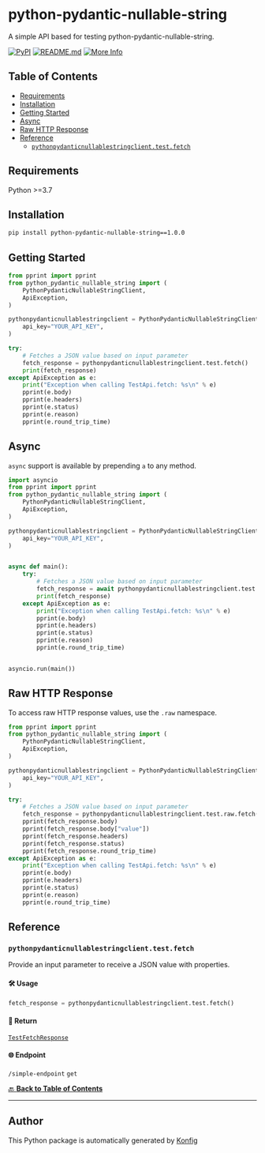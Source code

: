 # python-pydantic-nullable-string<a id="python-pydantic-nullable-string"></a>

A simple API based for testing python-pydantic-nullable-string.


[![PyPI](https://img.shields.io/badge/PyPI-v1.0.0-blue)](https://pypi.org/project/python-pydantic-nullable-string/1.0.0)
[![README.md](https://img.shields.io/badge/README-Click%20Here-green)](https://github.com/konfig-dev/konfig/tree/main/python#readme)
[![More Info](https://img.shields.io/badge/More%20Info-Click%20Here-orange)](http://example.com/support)

## Table of Contents<a id="table-of-contents"></a>

<!-- toc -->

- [Requirements](#requirements)
- [Installation](#installation)
- [Getting Started](#getting-started)
- [Async](#async)
- [Raw HTTP Response](#raw-http-response)
- [Reference](#reference)
  * [`pythonpydanticnullablestringclient.test.fetch`](#pythonpydanticnullablestringclienttestfetch)

<!-- tocstop -->

## Requirements<a id="requirements"></a>

Python >=3.7

## Installation<a id="installation"></a>

```sh
pip install python-pydantic-nullable-string==1.0.0
```

## Getting Started<a id="getting-started"></a>

```python
from pprint import pprint
from python_pydantic_nullable_string import (
    PythonPydanticNullableStringClient,
    ApiException,
)

pythonpydanticnullablestringclient = PythonPydanticNullableStringClient(
    api_key="YOUR_API_KEY",
)

try:
    # Fetches a JSON value based on input parameter
    fetch_response = pythonpydanticnullablestringclient.test.fetch()
    print(fetch_response)
except ApiException as e:
    print("Exception when calling TestApi.fetch: %s\n" % e)
    pprint(e.body)
    pprint(e.headers)
    pprint(e.status)
    pprint(e.reason)
    pprint(e.round_trip_time)
```

## Async<a id="async"></a>

`async` support is available by prepending `a` to any method.

```python
import asyncio
from pprint import pprint
from python_pydantic_nullable_string import (
    PythonPydanticNullableStringClient,
    ApiException,
)

pythonpydanticnullablestringclient = PythonPydanticNullableStringClient(
    api_key="YOUR_API_KEY",
)


async def main():
    try:
        # Fetches a JSON value based on input parameter
        fetch_response = await pythonpydanticnullablestringclient.test.afetch()
        print(fetch_response)
    except ApiException as e:
        print("Exception when calling TestApi.fetch: %s\n" % e)
        pprint(e.body)
        pprint(e.headers)
        pprint(e.status)
        pprint(e.reason)
        pprint(e.round_trip_time)


asyncio.run(main())
```

## Raw HTTP Response<a id="raw-http-response"></a>

To access raw HTTP response values, use the `.raw` namespace.

```python
from pprint import pprint
from python_pydantic_nullable_string import (
    PythonPydanticNullableStringClient,
    ApiException,
)

pythonpydanticnullablestringclient = PythonPydanticNullableStringClient(
    api_key="YOUR_API_KEY",
)

try:
    # Fetches a JSON value based on input parameter
    fetch_response = pythonpydanticnullablestringclient.test.raw.fetch()
    pprint(fetch_response.body)
    pprint(fetch_response.body["value"])
    pprint(fetch_response.headers)
    pprint(fetch_response.status)
    pprint(fetch_response.round_trip_time)
except ApiException as e:
    print("Exception when calling TestApi.fetch: %s\n" % e)
    pprint(e.body)
    pprint(e.headers)
    pprint(e.status)
    pprint(e.reason)
    pprint(e.round_trip_time)
```


## Reference<a id="reference"></a>
### `pythonpydanticnullablestringclient.test.fetch`<a id="pythonpydanticnullablestringclienttestfetch"></a>

Provide an input parameter to receive a JSON value with properties.

#### 🛠️ Usage<a id="🛠️-usage"></a>

```python
fetch_response = pythonpydanticnullablestringclient.test.fetch()
```

#### 🔄 Return<a id="🔄-return"></a>

[`TestFetchResponse`](./python_pydantic_nullable_string/pydantic/test_fetch_response.py)

#### 🌐 Endpoint<a id="🌐-endpoint"></a>

`/simple-endpoint` `get`

[🔙 **Back to Table of Contents**](#table-of-contents)

---


## Author<a id="author"></a>
This Python package is automatically generated by [Konfig](https://konfigthis.com)
